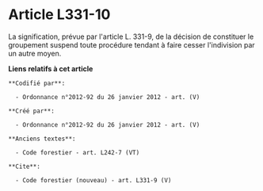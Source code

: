 # Article L331-10

La signification, prévue par l'article L. 331-9, de la décision de constituer le groupement suspend toute procédure tendant à
faire cesser l'indivision par un autre moyen.

**Liens relatifs à cet article**

	**Codifié par**:

	  - Ordonnance n°2012-92 du 26 janvier 2012 - art. (V)

	**Créé par**:

	  - Ordonnance n°2012-92 du 26 janvier 2012 - art. (V)

	**Anciens textes**:

	  - Code forestier - art. L242-7 (VT)

	**Cite**:

	  - Code forestier (nouveau) - art. L331-9 (V)
